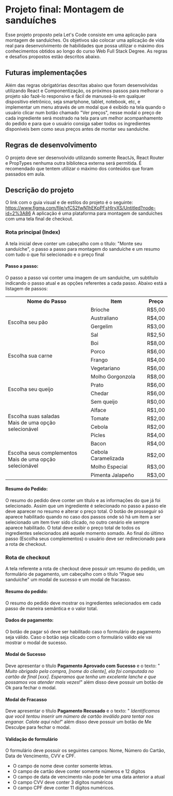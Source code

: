 # Projeto final: Montagem de sanduíches
Esse projeto proposto pela Let's Code consiste em uma aplicação para montagem de sanduíches. Os objetivos são colocar uma aplicação de vida real para desenvolvimento de habilidades que possa utilizar o máximo dos conhecimentos obtidos ao longo do curso Web Full Stack Degree. As regras e desafios propostos estão descritos abaixo.

## Futuras implementações
Além das regras obrigatórias descritas abaixo que foram desenvolvidas utilizando React e Componentização, os próximos passos para melhorar o projeto são fazê-lo responsivo e fácil de manuseá-lo em qualquer dispositivo eletrônico, seja smartphone, tablet, notebook, etc, e implementar um menu através de um modal que é exibido na tela quando o usuário clicar num botão chamado "Ver preços", nesse modal o preço de cada ingrediente será mostrado na tela para um melhor acompanhamento do pedido e para que o usuário consiga saber todos os ingredientes disponíveis bem como seus preços antes de montar seu sanduíche.

## Regras de desenvolvimento

O projeto deve ser desenvolvido utilizando somente ReactJs, React Router e PropTypes nenhuma outra biblioteca externa será permitida. É recomendado que tentem utilizar o máximo dos conteúdos que foram passados em aula.

## Descrição do projeto

O link com o guia visual e de estilos do projeto é o seguinte: https://www.figma.com/file/yfC52fwN1hEKpPFsHlryXS/Untitled?node-id=2%3A86
A aplicação é uma plataforma para montagem de sanduíches com uma tela final de checkout. 

### Rota principal (Index)

A tela inicial deve conter um cabeçalho com o título: "Monte seu sanduíche", o passo a passo para montagem do sanduíche e um resumo com tudo o que foi selecionado e o preço final

#### Passo a passo:
O passo a passo vai conter uma imagem de um sanduíche, um subtítulo indicando o passo atual e as opções referentes a cada passo. Abaixo está a listagem de passos:

<table>
	<tr>
		<th>Nome do Passo</th>
		<th>Item</th>
		<th>Preço</th>
	</tr>
	<tr>
		<td rowspan="4">Escolha seu pão</td>
		<td>Brioche</td>
		<td>R$5,00</td>
	</tr>
	<tr>
		<td>Australiano</td>
		<td>R$4,00</td>
	</tr>
	<tr>
		<td>Gergelim</td>
		<td>R$3,00</td>
	</tr>
	<tr>
		<td>Sal</td>
		<td>R$2,50</td>
	</tr>
	<tr>
		<td rowspan="4">Escolha sua carne</td>
		<td>Boi</td>
		<td>R$8,00</td>
	</tr>
	<tr>
		<td>Porco</td>
		<td>R$6,00</td>
	</tr>
	<tr>
		<td>Frango</td>
		<td>R$4,00</td>
	</tr>
	<tr>
		<td>Vegetariano</td>
		<td>R$6,00</td>
	</tr>
	<tr>
		<td rowspan="4">Escolha seu queijo</td>
		<td>Molho Gorgonzola</td>
		<td>R$8,00</td>
	</tr>
	<tr>
		<td>Prato</td>
		<td>R$6,00</td>
	</tr>
	<tr>
		<td>Chedar</td>
		<td>R$6,00</td>
	</tr>
	<tr>
		<td>Sem queijo</td>
		<td>R$0,00</td>
	</tr>
	<tr>
		<td rowspan="4">
			Escolha suas saladas<br />
			Mais de uma opção selecionável
		</td>
		<td>Alface</td>
		<td>R$1,00</td>
	</tr>
	<tr>
		<td>Tomate</td>
		<td>R$2,00</td>
	</tr>
	<tr>
		<td>Cebola</td>
		<td>R$2,00</td>
	</tr>
	<tr>
		<td>Picles</td>
		<td>R$4,00</td>
	</tr>
	<tr>
		<td rowspan="4">
			Escolha seus complementos<br />
			Mais de uma opção selecionável
		</td>
		<td>Bacon</td>
		<td>R$4,00</td>
	</tr>
	<tr>
		<td>Cebola Caramelizada</td>
		<td>R$2,00</td>
	</tr>
	<tr>
		<td>Molho Especial</td>
		<td>R$3,00</td>
	</tr>
	<tr>
		<td>Pimenta Jalapeño</td>
		<td>R$3,00</td>
	</tr>
</table>

#### Resumo do Pedido:
O resumo do pedido deve conter um título e as informações do que já foi selecionado. Assim que um ingrediente é selecionado no passo a passo ele deve aparecer no resumo e alterar o preço total. O botão de prosseguir só aparece habilitado quando no caso dos passos onde só há um item a ser selecionado um item tiver sido clicado, no outro cenário ele sempre aparece habilitado.
O total deve exibir o preço total de todos os ingredientes selecionados até aquele momento somado. Ao final do último passo (Escolha seus complementos) o usuário deve ser redirecionado para a rota de checkout.

### Rota de checkout

A tela referente a rota de checkout deve possuir um resumo do pedido, um formulário de pagamento, um cabeçalho com o título "Pague seu sanduíche" um modal de sucesso e um modal de fracasso.

#### Resumo do pedido:
O resumo do pedido deve mostrar os ingredientes selecionados em cada passo de maneira semântica e o valor total.

#### Dados de pagamento:
O botão de pagar só deve ser habilitado caso o formulário de pagamento seja válido. Caso o botão seja clicado com o formulário válido ele vai mostrar o modal de sucesso.

#### Modal de Sucesso
Deve apresentar o título **Pagamento Aprovado com Sucesso** e o texto: " *Muito obrigado pela compra, [nome do cliente], ela foi computada no cartão de final [xxx]. Esperamos que tenha um excelente lanche e que possamos vos atender mais vezes!*" além disso deve possuir um botão de Ok para fechar o modal.

#### Modal de Fracasso
Deve apresentar o título **Pagamento Recusado** e o texto: " *Identificamos que você tentou inserir um número de cartão inválido para tentar nos enganar. Calote aqui não!*" além disso deve possuir um botão de Me Desculpe para fechar o modal.

#### Validação de formulário
O formulário deve possuir os seguintes campos: Nome, Número do Cartão, Data de Vencimento, CVV e CPF.

 - O campo de nome deve conter somente letras.
 - O campo de cartão deve conter somente números e 12 dígitos
 - O campo de data de vencimento não pode ter uma data anterior a atual
 - O campo CVV deve conter 3 dígitos numéricos
 - O campo CPF deve conter 11 dígitos numéricos.